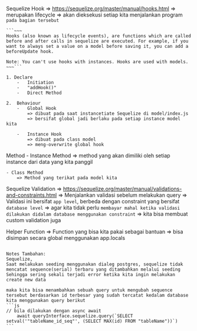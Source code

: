 Sequelize Hook => https://sequelize.org/master/manual/hooks.html
    => merupakan lifecycle
    => akan dieksekusi setiap kita menjalankan program `pada bagian tersebut`

    ```~~~
    Hooks (also known as lifecycle events), are functions which are called before and after calls in sequelize are executed. For example, if you want to always set a value on a model before saving it, you can add a beforeUpdate hook.

    Note: You can't use hooks with instances. Hooks are used with models.
    ~~~```

    1. Declare
        -   Initiation
        -   "addHook()"
        -   Direct Method

    2.  Behaviour
        -   Global Hook
            => dibuat pada saat instancetiate Sequelize di model/index.js
            => bersifat global jadi berlaku pada setiap instance model kita

        -   Instance Hook
            => dibuat pada class model
            => meng-overwrite global hook


Method
    - Instance Method
        => method yang akan dimiliki oleh setiap instance dari data yang kita panggil

    - Class Method
        => Method yang terikat pada model kita


Sequelize Validation => https://sequelize.org/master/manual/validations-and-constraints.html
    => Menjalankan validasi sebelum melakukan query
    => Validasi ini bersifat `app level`, berbeda dengan constraint yang bersifat `database level`
    => agar kita tidak perlu `membayar mahal ketika validasi dilakukan didalam database menggunakan constraint`
    => kita bisa membuat custom validation juga


Helper Function
    => Function yang bisa kita pakai sebagai bantuan
    => bisa disimpan secara global menggunakan app.locals




~~~~~~~~~~~~~~~~~~~~~~~~~~~~~~~~~~~~~~~~~~~~~~~~~~~~~~~~~~~~~~~~~~~~~~~~~~~~~~~~~~~~~~~~~~~~~~~~~~~~~~~~~~~~~~~~~~~~~~~~~~~~~~~~~~~~~~~~~~~~~~~~~~~~~~~~~~~~~~~~~~~~~~~~~~~

Notes Tambahan:
Sequelize,
Saat melakukan seeding menggunakan dialeg postgres, sequelize tidak mencatat sequence(serial) terbaru yang ditambahkan melalui seeding
Sehingga sering sekali terjadi error ketika kita ingin melakukan create new data

maka kita bisa menambahkan sebuah query untuk mengubah sequence tersebut berdasarkan id terbesar yang sudah tercatat kedalam database kita menggunakan query berikut
```js
// bila dilakukan dengan async await
    await queryInterface.sequelize.query(`SELECT setval('"tableName_id_seq"', (SELECT MAX(id) FROM "tableName"))`)
```